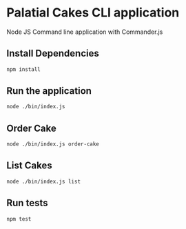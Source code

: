# Palatial Cakes CLI  application

Node JS Command line application with Commander.js

## Install Dependencies
```bash
npm install
```

## Run the application
```bash
node ./bin/index.js
```

## Order Cake
```bash
node ./bin/index.js order-cake
```

## List Cakes
```bash
node ./bin/index.js list
```

## Run tests
```bash
npm test
```
